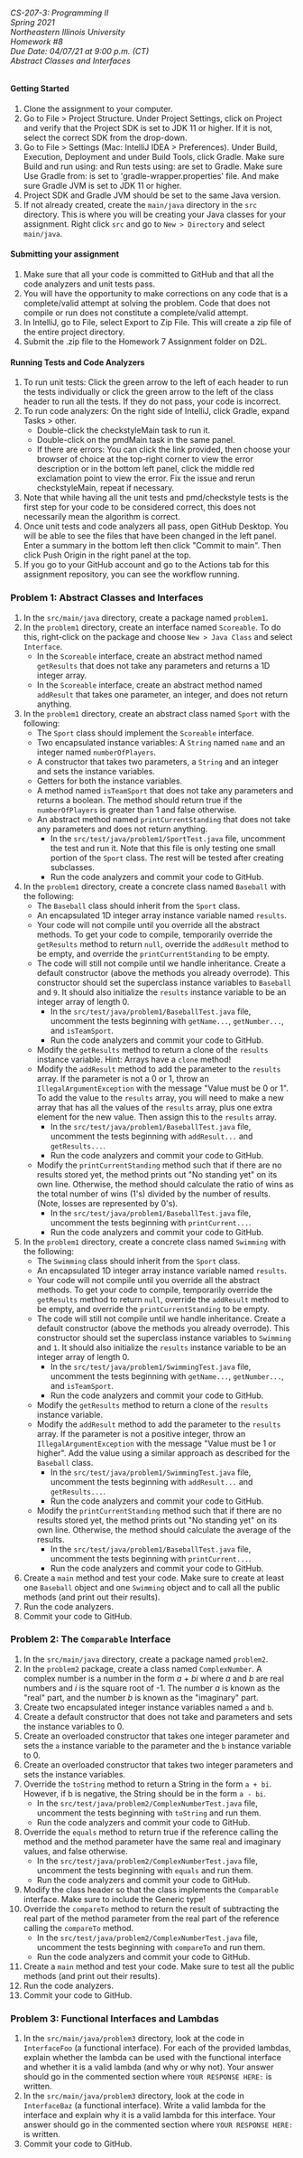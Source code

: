 <h6>
CS-207-3: Programming II <br> 
Spring 2021 <br> 
Northeastern Illinois University <br> 
Homework #8 <br> 
Due Date: 04/07/21 at 9:00 p.m. (CT) <br> 
Abstract Classes and Interfaces
</h6>

#### Getting Started

1. Clone the assignment to your computer.
2. Go to File > Project Structure. Under Project Settings, click on Project and verify that the Project SDK is
   set to JDK 11 or higher.  If it is not, select the correct SDK from the drop-down.
3. Go to File > Settings (Mac: IntelliJ IDEA > Preferences). Under Build, Execution, Deployment and under Build
   Tools, click Gradle. Make sure Build and run using: and Run tests using: are set to Gradle. Make sure Use Gradle from:
   is set to 'gradle-wrapper.properties' file. And make sure Gradle JVM is set to JDK 11 or higher.
4. Project SDK and Gradle JVM should be set to the same Java version.
5. If not already created, create the `main/java` directory in the `src` directory. This is where you will 
   be creating your Java classes for your assignment. Right click `src` and go to `New > Directory` and 
   select `main/java`. 

#### Submitting your assignment

1. Make sure that all your code is committed to GitHub and that all the code analyzers and unit tests
   pass.
2. You will have the opportunity to make corrections on any code that is a complete/valid attempt at
   solving the problem. Code that does not compile or run does not constitute a complete/valid attempt.
3. In IntelliJ, go to File, select Export to Zip File. This will create a zip file of the entire project 
   directory.
4. Submit the .zip file to the Homework 7 Assignment folder on D2L.

#### Running Tests and Code Analyzers

1. To run unit tests: Click the green arrow to the left of each header to run the tests individually or click the
   green arrow to the left of the class header to run all the tests. If they do not pass, your code is incorrect.
2. To run code analyzers: On the right side of IntelliJ, click Gradle, expand Tasks > other.
    - Double-click the checkstyleMain task to run it.
    - Double-click on the pmdMain task in the same panel.
    - If there are errors: You can click the link provided, then choose your browser of choice at the top-right corner to view the
      error description or in the bottom left panel, click the middle red exclamation point to view the error.
      Fix the issue and rerun checkstyleMain, repeat if necessary.
3. Note that while having all the unit tests and pmd/checkstyle tests is the first step for your code to be
   considered correct, this does not necessarily mean the algorithm is correct.
4. Once unit tests and code analyzers all pass, open GitHub Desktop. You will be able to see the files that
   have been changed in the left panel. Enter a summary in the bottom left then click "Commit to main". Then click Push
   Origin in the right panel at the top.
5. If you go to your GitHub account and go to the Actions tab for this assignment repository, you can see the
   workflow running.

### Problem 1: Abstract Classes and Interfaces

1. In the `src/main/java` directory, create a package named `problem1`.
2. In the `problem1` directory, create an interface named `Scoreable`. To do this, right-click on the package
   and choose `New > Java Class` and select `Interface`.
   - In the `Scoreable` interface, create an abstract method named `getResults` that does not take any
     parameters and returns a 1D integer array.
   - In the `Scoreable` interface, create an abstract method named `addResult` that takes one parameter,
     an integer, and does not return anything.
3. In the `problem1` directory, create an abstract class named `Sport` with the following:
   - The `Sport` class should implement the `Scoreable` interface.
   - Two encapsulated instance variables: A `String` named `name` and an integer named `numberOfPlayers`.
   - A constructor that takes two parameters, a `String` and an integer and sets the instance variables.
   - Getters for both the instance variables.
   - A method named `isTeamSport` that does not take any parameters and returns a boolean. The method should
     return true if the `numberOfPlayers` is greater than 1 and false otherwise.
   - An abstract method named `printCurrentStanding` that does not take any parameters and does not return
     anything.
       - In the `src/test/java/problem1/SportTest.java` file, uncomment the test and run it. Note that this file is
         only testing one small portion of the `Sport` class. The rest will be tested after creating subclasses.
       - Run the code analyzers and commit your code to GitHub.
4. In the `problem1` directory, create a concrete class named `Baseball` with the following:
   - The `Baseball` class should inherit from the `Sport` class.
   - An encapsulated 1D integer array instance variable named `results`.
   - Your code will not compile until you override all the abstract methods. To get your code to compile, 
     temporarily override the `getResults` method to return `null`, override the `addResult` method to be
     empty, and override the `printCurrentStanding` to be empty.
   - The code will still not compile until we handle inheritance. Create a default constructor (above the
     methods you already overrode). This constructor should set the superclass instance variables to `Baseball`
     and `9`. It should also initialize the `results` instance variable to be an integer array of length 0.
        - In the `src/test/java/problem1/BaseballTest.java` file, uncomment the tests beginning with `getName...`,
          `getNumber...`, and `isTeamSport`.
        - Run the code analyzers and commit your code to GitHub.
   - Modify the `getResults` method to return a clone of the `results` instance variable. Hint: Arrays have
     a `clone` method!
   - Modify the `addResult` method to add the parameter to the `results` array. If the parameter is not a
     0 or 1, throw an `IllegalArgumentException` with the message "Value must be 0 or 1". To add the value
     to the `results` array, you will need to make a new array that has all the values of the `results` array, 
     plus one extra element for the new value. Then assign this to the `results` array.
        - In the `src/test/java/problem1/BaseballTest.java` file, uncomment the tests beginning with `addResult...` and
          `getResults...`.
        - Run the code analyzers and commit your code to GitHub.
   - Modify the `printCurrentStanding` method such that if there are no results stored yet, the method prints
     out "No standing yet" on its own line. Otherwise, the method should calculate the ratio of wins as the total
     number of wins (1's) divided by the number of results. (Note, losses are represented by 0's).
       - In the `src/test/java/problem1/BaseballTest.java` file, uncomment the tests beginning with `printCurrent...`.
       - Run the code analyzers and commit your code to GitHub.
5. In the `problem1` directory, create a concrete class named `Swimming` with the following:
    - The `Swimming` class should inherit from the `Sport` class.
    - An encapsulated 1D integer array instance variable named `results`.
    - Your code will not compile until you override all the abstract methods. To get your code to compile,
      temporarily override the `getResults` method to return `null`, override the `addResult` method to be
      empty, and override the `printCurrentStanding` to be empty.
    - The code will still not compile until we handle inheritance. Create a default constructor (above the
      methods you already overrode). This constructor should set the superclass instance variables to `Swimming`
      and `1`. It should also initialize the `results` instance variable to be an integer array of length 0.
        - In the `src/test/java/problem1/SwimmingTest.java` file, uncomment the tests beginning with `getName...`,
          `getNumber...`, and `isTeamSport`.
        - Run the code analyzers and commit your code to GitHub.
    - Modify the `getResults` method to return a clone of the `results` instance variable. 
    - Modify the `addResult` method to add the parameter to the `results` array. If the parameter is not a
      positive integer, throw an `IllegalArgumentException` with the message "Value must be 1 or higher". 
      Add the value using a similar approach as described for the `Baseball` class.
        - In the `src/test/java/problem1/SwimmingTest.java` file, uncomment the tests beginning with `addResult...` and
          `getResults...`.
        - Run the code analyzers and commit your code to GitHub.
    - Modify the `printCurrentStanding` method such that if there are no results stored yet, the method prints
      out "No standing yet" on its own line. Otherwise, the method should calculate the average of the results.
        - In the `src/test/java/problem1/BaseballTest.java` file, uncomment the tests beginning with `printCurrent...`.
        - Run the code analyzers and commit your code to GitHub.
6. Create a `main` method and test your code. Make sure to create at least one `Baseball` object and one
   `Swimming` object and to call all the public methods (and print out their results).
7. Run the code analyzers.
8. Commit your code to GitHub.

### Problem 2: The `Comparable` Interface

1. In the `src/main/java` directory, create a package named `problem2`.
2. In the `problem2` package, create a class named `ComplexNumber`. A complex number is a number in the form
   *a + bi* where *a* and *b* are real numbers and *i* is the square root of -1. The number *a* is known as
   the "real" part, and the number *b* is known as the "imaginary" part.
3. Create two encapsulated integer instance variables named `a` and `b`.
4. Create a default constructor that does not take and parameters and sets the instance variables to 0.
5. Create an overloaded constructor that takes one integer parameter and sets the `a` instance variable to
   the parameter and the `b` instance variable to 0.
6. Create an overloaded constructor that takes two integer parameters and sets the instance variables.
7. Override the `toString` method to return a String in the form `a + bi`. However, if b is negative, the
   String should be in the form `a - bi`.
    - In the `src/test/java/problem2/ComplexNumberTest.java` file, uncomment the tests beginning with 
      `toString` and run them.
    - Run the code analyzers and commit your code to GitHub.
8. Override the `equals` method to return true if the reference calling the method and the method parameter
   have the same real and imaginary values, and false otherwise.
    - In the `src/test/java/problem2/ComplexNumberTest.java` file, uncomment the tests beginning with
      `equals` and run them.
    - Run the code analyzers and commit your code to GitHub.
9. Modify the class header so that the class implements the `Comparable` interface. Make sure to include the
   Generic type! 
10. Override the `compareTo` method to return the result of subtracting the real part of the method parameter
    from the real part of the reference calling the `compareTo` method. 
    - In the `src/test/java/problem2/ComplexNumberTest.java` file, uncomment the tests beginning with
      `compareTo` and run them.
    - Run the code analyzers and commit your code to GitHub.
11. Create a `main` method and test your code. Make sure to test all the public methods (and print out 
    their results).
12. Run the code analyzers.
13. Commit your code to GitHub.

### Problem 3: Functional Interfaces and Lambdas

1. In the `src/main/java/problem3` directory, look at the code in `InterfaceFoo` (a functional interface). For 
   each of the provided lambdas, explain whether the lambda can be used with the functional interface
   and whether it is a valid lambda (and why or why not). Your answer should go in the commented section
   where `YOUR RESPONSE HERE:` is written.
2. In the `src/main/java/problem3` directory, look at the code in `InterfaceBaz` (a functional interface). 
   Write a valid lambda for the interface and explain why it is a valid lambda for this interface. Your 
   answer should go in the commented section where `YOUR RESPONSE HERE:` is written. 
3. Commit your code to GitHub.